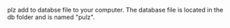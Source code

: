 plz add to databse file to your computer.
The database file is located in the db folder and is named "pulz".
